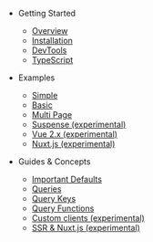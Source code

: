 - Getting Started

  - [Overview](/)
  - [Installation](getting-started/installation.md)
  - [DevTools](getting-started/devtools.md)
  - [TypeScript](getting-started/typescript.md)

- Examples

  - [Simple](examples/simple.md)
  - [Basic](examples/basic.md)
  - [Multi Page](examples/multi-page.md)
  - [Suspense (experimental)](examples/suspense.md)
  - [Vue 2.x (experimental)](examples/vue-2.x.md)
  - [Nuxt.js (experimental)](examples/nuxt.md)

- Guides & Concepts

  - [Important Defaults](guides/important-defaults.md)
  - [Queries](guides/queries.md)
  - [Query Keys](guides/query-keys.md)
  - [Query Functions](guides/query-functions.md)
  - [Custom clients (experimental)](guides/custom-clients.md)
  - [SSR & Nuxt.js (experimental)](guides/ssr.md)
